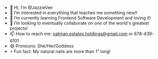 - 👋 Hi, I’m @JazzieVee
- 👀 I’m interested in everything that teaches me something new!!
- 🌱 I’m currently learning Frontend Software Development and loving it!
- 💞️ I’m looking to eventually collaborate on one of the world's greatest projects!
- 📫 How to reach me: oatman.estates.holdings@gmail.com or 678-439-6101
- 😄 Pronouns: She/Her/Goddess
- ⚡ Fun fact: My natural nails are more than 1" long! 

<!---
JazzieVee/JazzieVee is a ✨ special ✨ repository because its `README.md` (this file) appears on your GitHub profile.
You can click the Preview link to take a look at your changes.
--->
